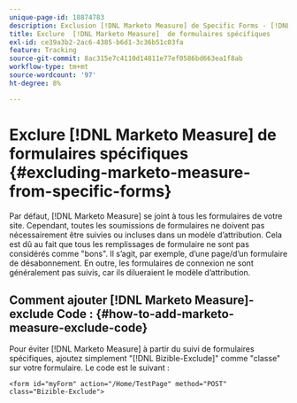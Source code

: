 ```yaml
---
unique-page-id: 18874783
description: Exclusion [!DNL Marketo Measure] de Specific Forms - [!DNL Marketo Measure] - Documentation du produit
title: Exclure  [!DNL Marketo Measure]  de formulaires spécifiques
exl-id: ce39a3b2-2ac6-4385-b6d1-3c36b51c03fa
feature: Tracking
source-git-commit: 8ac315e7c4110d14811e77ef0586bd663ea1f8ab
workflow-type: tm+mt
source-wordcount: '97'
ht-degree: 8%

---
```


# Exclure [!DNL Marketo Measure] de formulaires spécifiques {#excluding-marketo-measure-from-specific-forms}

Par défaut, [!DNL Marketo Measure] se joint à tous les formulaires de votre site. Cependant, toutes les soumissions de formulaires ne doivent pas nécessairement être suivies ou incluses dans un modèle d’attribution. Cela est dû au fait que tous les remplissages de formulaire ne sont pas considérés comme &quot;bons&quot;. Il s’agit, par exemple, d’une page/d’un formulaire de désabonnement. En outre, les formulaires de connexion ne sont généralement pas suivis, car ils dilueraient le modèle d’attribution.

## Comment ajouter [!DNL Marketo Measure]-exclude Code :  {#how-to-add-marketo-measure-exclude-code}

Pour éviter [!DNL Marketo Measure] à partir du suivi de formulaires spécifiques, ajoutez simplement &quot;[!DNL Bizible-Exclude]&quot; comme &quot;classe&quot; sur votre formulaire. Le code est le suivant :

`<form id="myForm" action="/Home/TestPage" method="POST" class="Bizible-Exclude">`
